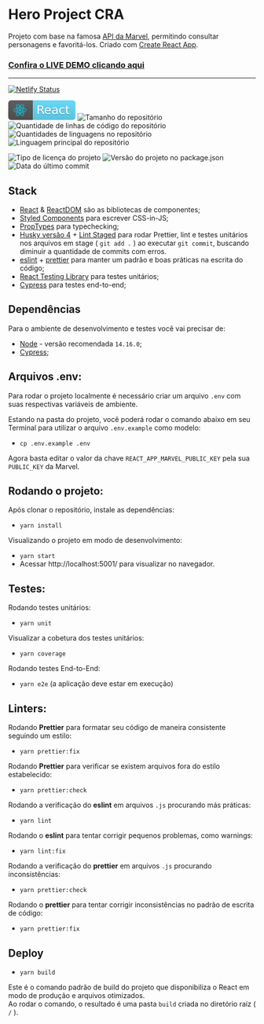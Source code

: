 # **Hero Project CRA**

Projeto com base na famosa [API da Marvel](https://developer.marvel.com/docs), permitindo consultar personagens e favoritá-los. Criado com [Create React App](https://github.com/facebook/create-react-app).

### **[Confira o LIVE DEMO clicando aqui](https://fxdev-heroproject.netlify.app/)**

---

[![Netlify Status](https://api.netlify.com/api/v1/badges/29200d34-e4b3-4a12-a108-be37e1dde8ee/deploy-status)](https://app.netlify.com/sites/fxdev-heroproject/deploys)

![React](https://github.com//aleen42/badges/raw/master/src/react.svg)
![Tamanho do repositório](https://img.shields.io/github/repo-size/felipexperto/hero-project-cra)
![Quantidade de linhas de código do repositório](https://img.shields.io/tokei/lines/github/felipexperto/hero-project-cra)
![Quantidades de linguagens no repositório](https://img.shields.io/github/languages/count/felipexperto/hero-project-cra)
![Linguagem principal do repositório](https://img.shields.io/github/languages/top/felipexperto/hero-project-cra)

![Tipo de licença do projeto](https://img.shields.io/github/license/felipexperto/hero-project-cra)
![Versão do projeto no package.json](https://img.shields.io/github/package-json/v/felipexperto/hero-project-cra)
![Data do último commit](https://img.shields.io/github/last-commit/felipexperto/hero-project-cra)

## **Stack**

- [React](https://pt-br.reactjs.org/) & [ReactDOM](https://pt-br.reactjs.org/docs/react-dom.html) são as bibliotecas de componentes;
- [Styled Components](https://styled-components.com/) para escrever CSS-in-JS;
- [PropTypes](https://pt-br.reactjs.org/docs/typechecking-with-proptypes.html) para typechecking;
- [Husky versão 4](https://github.com/typicode/husky) + [Lint Staged](https://github.com/okonet/lint-staged) para rodar Prettier, lint e testes unitários nos arquivos em stage ( `git add .` ) ao executar `git commit`, buscando diminuir a quantidade de commits com erros.
- [eslint](https://eslint.org/) + [prettier](https://prettier.io/) para manter um padrão e boas práticas na escrita do código;
- [React Testing Library](https://testing-library.com/docs/react-testing-library/intro/) para testes unitários;
- [Cypress](https://www.cypress.io/) para testes end-to-end;

## **Dependências**

Para o ambiente de desenvolvimento e testes você vai precisar de:

- [Node](https://nodejs.org/en/) - versão recomendada `14.16.0`;
- [Cypress](https://www.cypress.io/);

## **Arquivos .env:**

Para rodar o projeto localmente é necessário criar um arquivo `.env` com suas respectivas variáveis de ambiente.

Estando na pasta do projeto, você poderá rodar o comando abaixo em seu Terminal para utilizar o arquivo `.env.example` como modelo:

- `cp .env.example .env`

Agora basta editar o valor da chave `REACT_APP_MARVEL_PUBLIC_KEY` pela sua `PUBLIC_KEY` da Marvel.

## **Rodando o projeto:**

Após clonar o repositório, instale as dependências:

- `yarn install`

Visualizando o projeto em modo de desenvolvimento:

- `yarn start`
- Acessar http://localhost:5001/ para visualizar no navegador.

## **Testes:**

Rodando testes unitários:

- `yarn unit`

Visualizar a cobetura dos testes unitários:

- `yarn coverage`

Rodando testes End-to-End:

- `yarn e2e` (a aplicação deve estar em execução)

## **Linters:**

Rodando **Prettier** para formatar seu código de maneira consistente seguindo um estilo:

- `yarn prettier:fix`

Rodando **Prettier** para verificar se existem arquivos fora do estilo estabelecido:

- `yarn prettier:check`

Rodando a verificação do **eslint** em arquivos `.js` procurando más práticas:

- `yarn lint`

Rodando o **eslint** para tentar corrigir pequenos problemas, como warnings:

- `yarn lint:fix`

Rodando a verificação do **prettier** em arquivos `.js` procurando inconsistências:

- `yarn prettier:check`

Rodando o **prettier** para tentar corrigir inconsistências no padrão de escrita de código:

- `yarn prettier:fix`

## **Deploy**

- `yarn build`

Este é o comando padrão de build do projeto que disponibiliza o React em modo de produção e arquivos otimizados.  
Ao rodar o comando, o resultado é uma pasta `build` criada no diretório raíz ( `/` ).
